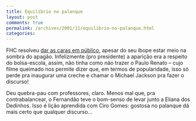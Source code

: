 ```yaml
---
title: Equilíbrio no palanque
layout: post
comments: true
permalink: /archives/2001/11/equilibrio-no-palanque.html
categories:
---
```

FHC resolveu <a href="http://ultimosegundo.ig.com.br/home/editorial/stories/editorial_body/0,1205,676861,00.html" >dar as caras em público</a>, apesar do seu ibope estar meio na sombra do apagão. Infelizmente (pro presidente) a aparição era a respeito do bolsa-escola, assim, não tinha como não trazer o Paulo Renato &#8211; cujo filme queimado nos permite dizer que, em termos de popularidade, isso só perde pra inaugurar uma creche e chamar o Michael Jackson pra fazer o discurso!

Deu quebra-pau com professores, claro. Menos mal que, pra contrabalancear, o Fernandão teve o bom-senso de levar junto a Eliana dos Dedinhos. Isso é lição aprendida com Ciro Gomes: gostosa no palanque dá mais certo que qualquer discurso&#8230;
